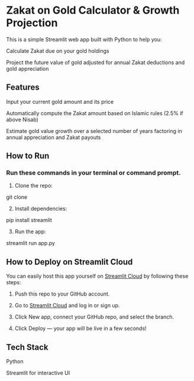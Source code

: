 # Zakat on Gold Calculator & Growth Projection
This is a simple Streamlit web app built with Python to help you:

Calculate Zakat due on your gold holdings

Project the future value of gold adjusted for annual Zakat deductions and gold appreciation

## Features
Input your current gold amount and its price

Automatically compute the Zakat amount based on Islamic rules (2.5% if above Nisab)

Estimate gold value growth over a selected number of years factoring in annual appreciation and Zakat payouts

## How to Run

### Run these commands in your terminal or command prompt.

1. Clone the repo:

git clone <repo-url>

2. Install dependencies:

pip install streamlit

3. Run the app:

streamlit run app.py

## How to Deploy on Streamlit Cloud

You can easily host this app yourself on [Streamlit Cloud](https://streamlit.io/cloud) 
by following these steps:

1. Push this repo to your GitHub account.

2. Go to [Streamlit Cloud](https://streamlit.io/cloud) and log in or sign up.

3. Click New app, connect your GitHub repo, and select the branch.

4. Click Deploy — your app will be live in a few seconds!



## Tech Stack

Python

Streamlit for interactive UI




